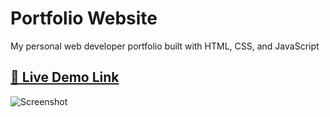 
# Portfolio Website

My personal web developer portfolio built with HTML, CSS, and JavaScript


## [🔗 Live Demo Link](https://www.example.com)




![Screenshot](https://matthew-gooding-portfolio.vercel.app/assets/images/ScreenShot.png)

